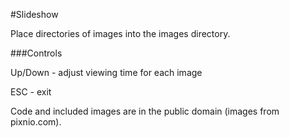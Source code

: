 #Slideshow

Place directories of images into the images directory.

###Controls

Up/Down - adjust viewing time for each image

ESC - exit


Code and included images are in the public domain (images from pixnio.com).